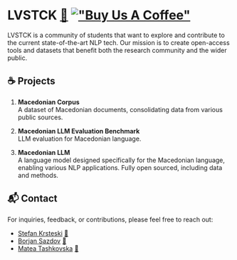 # LVSTCK [🤗](https://huggingface.co/LVSTCK) [!["Buy Us A Coffee"](https://www.buymeacoffee.com/assets/img/custom_images/orange_img.png)](https://www.buymeacoffee.com/gbraad)


LVSTCK is a community of students that want to explore and contribute to the current state-of-the-art NLP tech. Our mission is to create open-access tools and datasets that benefit both the research community and the wider public. 

## ☕ Projects  

1. **Macedonian Corpus**  
A dataset of Macedonian documents, consolidating data from various public sources.

2. **Macedonian LLM Evaluation Benchmark**  
LLM evaluation for Macedonian language.

3. **Macedonian LLM**<br>
A language model designed specifically for the Macedonian language, enabling various NLP applications. Fully open sourced, including data and methods. 

## 📬 Contact

For inquiries, feedback, or contributions, please feel free to reach out:

- [Stefan Krsteski](https://www.linkedin.com/in/stefan-krsteski-136abb235/) [📧](mailto:stefan.krsteski@gmail.com)
- [Borjan Sazdov](https://www.linkedin.com/in/borjan-sazdov-4b2187211/) [📧](mailto:borjansazdov@yahoo.com)
- [Matea Tashkovska](https://www.linkedin.com/in/matea-tashkovska-774603198/) [📧](mailto:matea_tas@yahoo.com)
